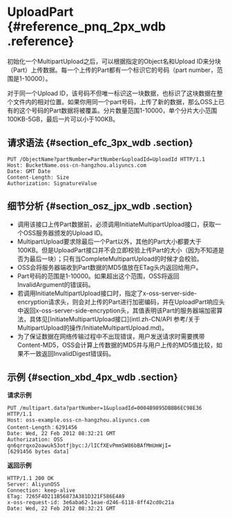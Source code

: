 # UploadPart {#reference_pnq_2px_wdb .reference}

初始化一个MultipartUpload之后，可以根据指定的Object名和Upload ID来分块（Part）上传数据。每一个上传的Part都有一个标识它的号码（part number，范围是1-10000）。

对于同一个Upload ID，该号码不但唯一标识这一块数据，也标识了这块数据在整个文件内的相对位置。如果你用同一个part号码，上传了新的数据，那么OSS上已有的这个号码的Part数据将被覆盖。分片数量范围1-10000，单个分片大小范围100KB-5GB，最后一片可以小于100KB。

## 请求语法 {#section_efc_3px_wdb .section}

```
PUT /ObjectName?partNumber=PartNumber&uploadId=UploadId HTTP/1.1
Host: BucketName.oss-cn-hangzhou.aliyuncs.com
Date: GMT Date
Content-Length: Size
Authorization: SignatureValue
```

## 细节分析 {#section_osz_jpx_wdb .section}

-   调用该接口上传Part数据前，必须调用InitiateMultipartUpload接口，获取一个OSS服务器颁发的Upload ID。
-   MultipartUpload要求除最后一个Part以外，其他的Part大小都要大于100KB。但是UploadPart接口并不会立即校验上传Part的大小（因为不知道是否为最后一块）；只有当CompleteMultipartUpload的时候才会校验。
-   OSS会将服务器端收到Part数据的MD5值放在ETag头内返回给用户。
-   Part号码的范围是1-10000。如果超出这个范围，OSS将返回InvalidArgument的错误码。
-   若调用InitiateMultipartUpload接口时，指定了x-oss-server-side-encryption请求头，则会对上传的Part进行加密编码，并在UploadPart响应头中返回x-oss-server-side-encryption头，其值表明该Part的服务器端加密算法，具体见[InitiateMultipartUpload接口](intl.zh-CN/API 参考/关于MultipartUpload的操作/InitiateMultipartUpload.md)。
-   为了保证数据在网络传输过程中不出现错误，用户发送请求时需要携带Content-MD5，OSS会计算上传数据的MD5并与用户上传的MD5值比较，如果不一致返回InvalidDigest错误码。

## 示例 {#section_xbd_4px_wdb .section}

**请求示例**

```
PUT /multipart.data?partNumber=1&uploadId=0004B9895DBBB6EC98E36  HTTP/1.1
Host: oss-example.oss-cn-hangzhou.aliyuncs.com
Content-Length：6291456
Date: Wed, 22 Feb 2012 08:32:21 GMT
Authorization: OSS qn6qrrqxo2oawuk53otfjbyc:J/lICfXEvPmmSW86bBAfMmUmWjI=
[6291456 bytes data]
```

**返回示例**

```
HTTP/1.1 200 OK
Server: AliyunOSS
Connection: keep-alive
ETag: 7265F4D211B56873A381D321F586E4A9
x-oss-request-id: 3e6aba62-1eae-d246-6118-8ff42cd0c21a
Date: Wed, 22 Feb 2012 08:32:21 GMT
```

